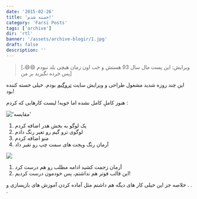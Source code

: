 ```yaml
---
date: '2015-02-26'
title: 'خسته شدم!'
category: 'Farsi Posts'
tags: ['archive']
dir: 'rtl'
banner: '/assets/archive-blogir/1.jpg'
draft: false
description: ''
---
```


> [ویرایش: این پست مال سال 93 هستش و خب اون زمان هیچی بلد نبودم 😄😄، پس خرده نگیرید بر من]

این چند روزه شدید مشغول طراحی و ویرایش سایت [تروگیم](http://www.truegame.ir/) بودم. خیلی خسته کننده بود!

هنوز کاملِ کامل نشده اما خوبه! لیست کارهایی که کردم :

!['مقایسه'](/assets/archive-blogir/2.png)

1. یک لوگو به بخش هدر اضافه کردم
2. لوگوی ترو گیم رو تغیر رنگ دادم
3. منو اضافه کردم
4. آرمان رنگ ویجت های سمت چپ رو تقیر داد

![](/assets/archive-blogir/3.png)

1. آرمان زحمت کشید ادامه مطلب رو هم درست کرد
2. این قالب فوتر هم نداشتم، پس خودمون درست کردیم!

خلاصه جز این خیلی کار های دیگه هم داشتم مثل آماده کردن آموزش های بازیسازی و . . .
